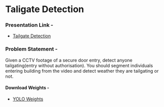# Taligate Detection

### Presentation Link -
- [Tailgate Detection](https://docs.google.com/presentation/d/1BdsZxSrDxkkbelFSHXxMa5oQJvqeBOdQdD6mtGvf55M/edit?usp=sharing)


### Problem Statement - 
Given a CCTV footage of a secure door entry, detect anyone tailgating(entry without authorisation).
You should segment individuals entering building from the video and detect weather they are tailgating or not.

#### Download Weights -
- [YOLO Weights](https://drive.google.com/drive/folders/1rZHDGBzvcNE4FxVJ3UW6Q291vAlxYIVR?usp=sharing)

